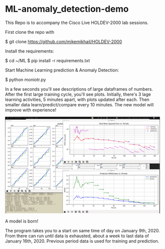 # ML-anomaly_detection-demo

This Repo is to accompany the Cisco Live HOLDEV-2000 lab sessions.

First clone the repo with 

$ git clone https://github.com/mikemikhail/HOLDEV-2000 

Install the requirements:

$ cd ~/ML 
$ pip install -r requirements.txt

Start Machine Learning prediction & Anomaly Detection:

$ python moniotr.py

In a few seconds you'll see descriptions of large dataframes of numbers. After the first large training cycle, you'll see plots. Initially, there's 3 lage learning activities, 5 minutes apart, with plots updated after each. Then smaller data learn/predict/compare every 10 minutes. The new model will improve with experience!

![3 plots](https://github.com/mikemikhail/ML-anomaly_detection-demo/blob/master/demo.png)

A model is born!

The program takes you to a start on same time of day on January 9th, 2020. From there can run until data is exhausted, about a week to last data of January 16th, 2020. Previous period data is used for training and prediction.
